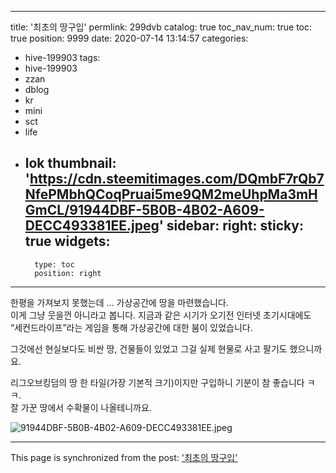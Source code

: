 
---
title: '최초의 땅구입'
permlink: 299dvb
catalog: true
toc_nav_num: true
toc: true
position: 9999
date: 2020-07-14 13:14:57
categories:
- hive-199903
tags:
- hive-199903
- zzan
- dblog
- kr
- mini
- sct
- life
- lok
thumbnail: 'https://cdn.steemitimages.com/DQmbF7rQb7NfePMbhQCoqPruai5me9QM2meUhpMa3mHGmCL/91944DBF-5B0B-4B02-A609-DECC493381EE.jpeg'
sidebar:
    right:
        sticky: true
widgets:
    -
        type: toc
        position: right
---


한평을 가져보지 못했는데 ...
가상공간에 땅을 마련했습니다.  
이게 그냥 웃을껀 아니라고 봅니다. 
지금과 같은 시기가 오기전 인터넷 초기시대에도 “세컨드라이프”라는 게임을 통해 가상공간에 대한 붐이 있었습니다. 

그것에선 현실보다도 비싼 땅, 건물들이 있었고 그걸 실제 현물로 사고 팔기도 했으니까요. 

리그오브킹덤의 땅 한 타일(가장 기본적 크기)이지만 구입하니 기분이 참 좋습니다 ㅋㅋ.  
잘 가꾼 땅에서 수확물이 나올테니까요. 


![91944DBF-5B0B-4B02-A609-DECC493381EE.jpeg](https://cdn.steemitimages.com/DQmbF7rQb7NfePMbhQCoqPruai5me9QM2meUhpMa3mHGmCL/91944DBF-5B0B-4B02-A609-DECC493381EE.jpeg)

- - -

This page is synchronized from the post: ['최초의 땅구입'](https://steemit.com/@kingbit/299dvb)
